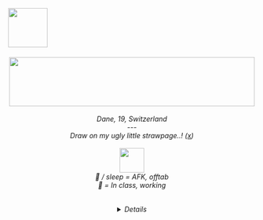 <img width="80" src="https://web.archive.org/web/20091027060957/http://www.geocities.com/phnyxrayn/weedmexplore.gif">

<h6 align="center">                         
  <img  width="500" height="100" src="https://web.archive.org/web/20090728115814/http://uk.geocities.com/therealchongybaby/spacebg.gif" /> <br> <br> 
  <em> Dane, 19, Switzerland <br>
    --- <br>
  Draw on my ugly little strawpage..! (<a href="https://1-900-490-freak.straw.page/">x</a>) <br> <br>
  <img  width="50" src="https://web.archive.org/web/20090727160436/http://www.geocities.com/dr_tigger/smoking-skull.gif" /> <br>
  🌙 / sleep = AFK, offtab <br> 
  🚫 = In class, working <br>   <br>  
<img  width="15" src="https://web.archive.org/web/20091026232923/http://www.geocities.com/Tokyo/Market/7773/star.gif" /> <br>
    <details>
      --- <br>
Locations: spawn, docks, bakery<br>
      --- <br>
Skins I have: Oneyplays, Smiling Friends, Dan VS, Rockafire Explosion, BR BA + BCS, Trailer Park Boys,Ren & Stimpy, Treasure Island (1988), Clone High, DHMIS, TF2, The Beatles, SOAD, Frank Zappa
    </details>
</h6>


<!---
1-900-490-freak/1-900-490-freak is a ✨ special ✨ repository because its `README.md` (this file) appears on your GitHub profile.
You can click the Preview link to take a look at your changes.
--->

